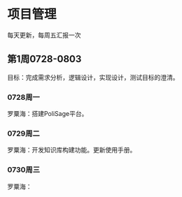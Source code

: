 # 项目管理

每天更新，每周五汇报一次

## 第1周0728-0803

目标：完成需求分析，逻辑设计，实现设计，测试目标的澄清。

### 0728周一

罗粟海：搭建PoliSage平台。

### 0729周二

罗粟海：开发知识库构建功能。更新使用手册。

### 0730周三

罗粟海：